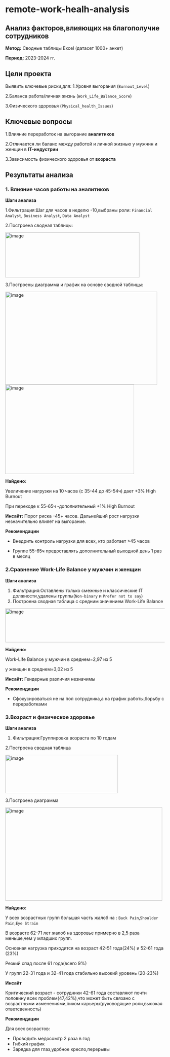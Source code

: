 # remote-work-healh-analysis
## Анализ факторов,влияющих на благополучие сотрудников
**Метод:** Сводные таблицы Excel (датасет 1000+ анкет)

**Период:** 2023-2024 гг.
## Цели проекта
Выявить ключевые риски,для:
1.Уровня выгорания (`Burnout_Level`)

2.Баланса работа/личная жизнь (`Work_Life_Balance_Score`)

3.Физического здоровья (`Physical_health_Issues`)

## Ключевые вопросы
1.Влияние переработок на выгорание **аналитиков**

2.Отличается ли баланс между работой и личной жизнью у мужчин и женщин в **IT-индустрии**

3.Зависимость физического здоровья от **возраста** 
## Результаты  анализа 
### 1. Влияние часов работы на аналитиков
**Шаги анализа**

1.Фильтрация:Шаг для часов в неделю -10,выбраны роли: `Financial Analyst`, `Business Analyst`, `Data Analyst` 

2.Построена сводная таблицы:

<img width="424" height="142" alt="image" src="https://github.com/user-attachments/assets/149de373-4280-4bf4-957c-f3327aaafda3" />


3.Построены диаграмма  и график на основе сводной таблицы:

<img width="480" height="293" alt="image" src="https://github.com/user-attachments/assets/b5b73b47-fa83-45d8-b467-3d0245e21b94" />

<img width="407" height="282" alt="image" src="https://github.com/user-attachments/assets/5a917d06-1892-4552-a342-17448534645a" />

**Найдено:**

Увеличение нагрузки на 10 часов (с 35-44 до 45-54ч) дает +3% High Burnout

При переходе к 55-65ч -дополнительный +1% High Burnout

**Инсайт:**
Порог риска -45+ часов. Дальнейший рост нагрузки незначительно влияет на выгорание.   

**Рекомендации**

- Внедрить контроль нагрузки для всех, кто работает >45 часов

- Группе 55-65ч предоставлять дополнительный выходной день 1 раз  в месяц  

### 2.Сравнение Work-Life Balance у мужчин и женщин

**Шаги анализа**

1. Фильтрация:Оставлены только смежные и классические IT должности,удалены группы(`Non-binary` и `Prefer not to say`)
2. Построена сводная таблица с средним значением Work-Life Balance
<img width="593" height="107" alt="image" src="https://github.com/user-attachments/assets/646e3fc5-7911-4965-98cf-b71ddf3a1dd2" />

**Найдено:**

Work-Life Balance у мужчин в среднем=2,97 из 5

у женщин в среднем=3,02 из 5

**Инсайт:**
Гендерные различия незначимы

**Рекомендации**

- Сфокусироваться не на пол сотрудника,а на график работы,борьбу с переработками
  
### 3.Возраст и физическое здоровье ###

**Шаги анализа**

1. Фильтрация:Группировка возраста по 10 годам
   
2.Построена сводная таблица

<img width="356" height="121" alt="image" src="https://github.com/user-attachments/assets/436edbfa-d22c-4865-89b9-5c97281b1a14" />

3.Построена диаграмма

<img width="496" height="294" alt="image" src="https://github.com/user-attachments/assets/66d9a28d-9613-4465-aed2-f156c3e112f1" />



**Найдено:**

У всех возрастных групп большая часть жалоб на : `Back Pain`,`Shoulder Pain`,`Eye Strain`

В возрасте 62-71 лет жалоб на здоровье примерно в 2,5 раза меньше,чем у младших групп.

Основная нагрузка приходится на возраст 42-51 года(24%) и 52-61 года (23%)

Резкий спад после 61 года(всего 9%)

У групп 22-31 года и 32-41 года стабильно высокий уровень (20-23%)

**Инсайт**

Критический возраст - сотрудники 42-61 года составляют почти половину всех проблем(47,42%),что может быть связано с возрастными изменениями,пиком карьеры(руководящие роли,высокая ответсвенность)

**Рекомендации**

Для всех возрастов:
- Проводить медосомтр 2 раза в год
- Гибкий график
- Зарядка для глаз,удобное кресло,перерывы













